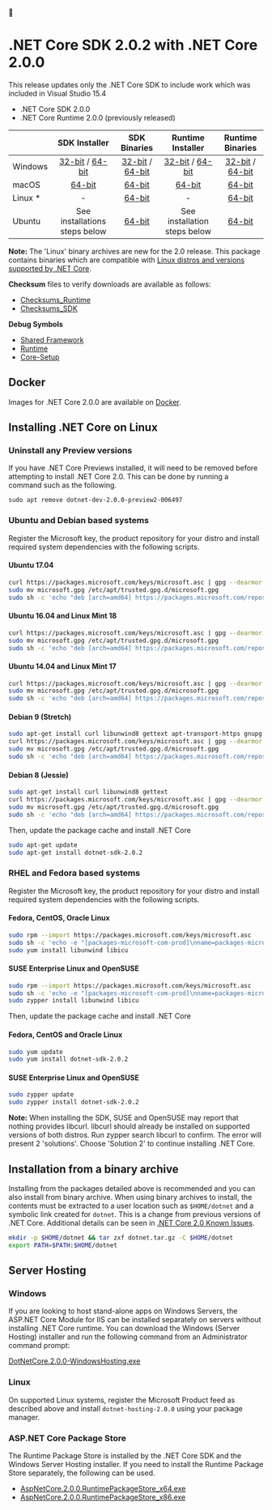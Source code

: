 
# .NET Core SDK 2.0.2 with .NET Core 2.0.0

This release updates only the .NET Core SDK to include work which was included in Visual Studio 15.4

* .NET Core SDK 2.0.0
* .NET Core Runtime 2.0.0 (previously released)

|                         | SDK Installer                                        | SDK Binaries                                        | Runtime Installer | Runtime Binaries |
| ----------------------- | :----------------------------------------------: | :----------------------------------------------:| :--: | :--: |
| Windows                 | [32-bit](https://download.microsoft.com/download/7/3/A/73A3E4DC-F019-47D1-9951-0453676E059B/dotnet-sdk-2.0.2-win-x86.exe) / [64-bit](https://download.microsoft.com/download/7/3/A/73A3E4DC-F019-47D1-9951-0453676E059B/dotnet-sdk-2.0.2-win-x64.exe)  | [32-bit](https://download.microsoft.com/download/7/3/A/73A3E4DC-F019-47D1-9951-0453676E059B/dotnet-sdk-2.0.2-win-x86.zip) / [64-bit](https://download.microsoft.com/download/7/3/A/73A3E4DC-F019-47D1-9951-0453676E059B/dotnet-sdk-2.0.2-win-x64.zip) | [32-bit](https://download.microsoft.com/download/5/6/B/56BFEF92-9045-4414-970C-AB31E0FC07EC/dotnet-runtime-2.0.0-win-x86.exe) / [64-bit](https://download.microsoft.com/download/5/6/B/56BFEF92-9045-4414-970C-AB31E0FC07EC/dotnet-runtime-2.0.0-win-x64.exe) | [32-bit](https://download.microsoft.com/download/5/F/0/5F0362BD-7D0A-4A9D-9BF9-022C6B15B04D/dotnet-runtime-2.0.0-win-x86.zip) / [64-bit](https://download.microsoft.com/download/5/F/0/5F0362BD-7D0A-4A9D-9BF9-022C6B15B04D/dotnet-runtime-2.0.0-win-x64.zip) |
| macOS                   | [64-bit](https://download.microsoft.com/download/7/3/A/73A3E4DC-F019-47D1-9951-0453676E059B/dotnet-sdk-2.0.2-osx-x64.pkg)  | [64-bit](https://download.microsoft.com/download/7/3/A/73A3E4DC-F019-47D1-9951-0453676E059B/dotnet-sdk-2.0.2-osx-x64.tar.gz)                          | [64-bit](https://download.microsoft.com/download/5/6/B/56BFEF92-9045-4414-970C-AB31E0FC07EC/dotnet-runtime-2.0.0-osx-x64.pkg) | [64-bit](https://download.microsoft.com/download/5/F/0/5F0362BD-7D0A-4A9D-9BF9-022C6B15B04D/dotnet-runtime-2.0.0-osx-x64.tar.gz) |
| Linux *                 | -                                                         | [64-bit](https://download.microsoft.com/download/7/3/A/73A3E4DC-F019-47D1-9951-0453676E059B/dotnet-sdk-2.0.2-linux-x64.tar.gz)                          | - | [64-bit](https://download.microsoft.com/download/5/F/0/5F0362BD-7D0A-4A9D-9BF9-022C6B15B04D/dotnet-runtime-2.0.0-linux-x64.tar.gz) |
| Ubuntu                  | See installations steps below | [64-bit](https://download.microsoft.com/download/7/3/A/73A3E4DC-F019-47D1-9951-0453676E059B/dotnet-sdk-2.0.2-linux-x64.tar.gz)                          | See installation steps below | [64-bit](https://download.microsoft.com/download/5/F/0/5F0362BD-7D0A-4A9D-9BF9-022C6B15B04D/dotnet-runtime-2.0.0-linux-x64.tar.gz) |

**Note:** The 'Linux' binary archives are new for the 2.0 release. This package contains binaries which are compatible with [Linux distros and versions supported by .NET Core](https://github.com/dotnet/core/blob/master/release-notes/2.0/2.0-supported-os.md).

**Checksum** files to verify downloads are available as follows:
* [Checksums_Runtime](https://dotnetcli.blob.core.windows.net/dotnet/checksums/2.0.0-runtime-sha.txt)
* [Checksums_SDK](https://dotnetcli.blob.core.windows.net/dotnet/checksums/2.0.2-sdk-sha.txt)

**Debug Symbols**
* [Shared Framework](https://download.microsoft.com/download/D/E/B/DEB55D32-4CC3-46B0-A241-1A5BF2BB533C/corefx-2.0-symbols.zip)
* [Runtime](https://download.microsoft.com/download/D/E/B/DEB55D32-4CC3-46B0-A241-1A5BF2BB533C/coreclr-2.0-symbols.zip)
* [Core-Setup](https://download.microsoft.com/download/D/E/B/DEB55D32-4CC3-46B0-A241-1A5BF2BB533C/core-setup-2.0-symbols.zip)

## Docker

Images for .NET Core 2.0.0 are available on [Docker](https://hub.docker.com/r/microsoft/dotnet/).

## Installing .NET Core on Linux

### Uninstall any Preview versions

If you have .NET Core Previews installed, it will need to be removed before attempting to install .NET Core 2.0. This can be done by running a command such as the following.

`sudo apt remove dotnet-dev-2.0.0-preview2-006497`

### Ubuntu and Debian based systems

Register the Microsoft key, the product repository for your distro and install required system dependencies with the following scripts.

#### Ubuntu 17.04

```bash
curl https://packages.microsoft.com/keys/microsoft.asc | gpg --dearmor > microsoft.gpg
sudo mv microsoft.gpg /etc/apt/trusted.gpg.d/microsoft.gpg
sudo sh -c 'echo "deb [arch=amd64] https://packages.microsoft.com/repos/microsoft-ubuntu-zesty-prod zesty main" > /etc/apt/sources.list.d/dotnetdev.list'
```

#### Ubuntu 16.04 and Linux Mint 18

```bash
curl https://packages.microsoft.com/keys/microsoft.asc | gpg --dearmor > microsoft.gpg
sudo mv microsoft.gpg /etc/apt/trusted.gpg.d/microsoft.gpg
sudo sh -c 'echo "deb [arch=amd64] https://packages.microsoft.com/repos/microsoft-ubuntu-xenial-prod xenial main" > /etc/apt/sources.list.d/dotnetdev.list'
```

#### Ubuntu 14.04 and Linux Mint 17

```bash
curl https://packages.microsoft.com/keys/microsoft.asc | gpg --dearmor > microsoft.gpg
sudo mv microsoft.gpg /etc/apt/trusted.gpg.d/microsoft.gpg
sudo sh -c 'echo "deb [arch=amd64] https://packages.microsoft.com/repos/microsoft-ubuntu-trusty-prod trusty main" > /etc/apt/sources.list.d/dotnetdev.list'
```

#### Debian 9 (Stretch)

```bash
sudo apt-get install curl libunwind8 gettext apt-transport-https gnupg
curl https://packages.microsoft.com/keys/microsoft.asc | gpg --dearmor > microsoft.gpg
sudo mv microsoft.gpg /etc/apt/trusted.gpg.d/microsoft.gpg
sudo sh -c 'echo "deb [arch=amd64] https://packages.microsoft.com/repos/microsoft-debian-stretch-prod stretch main" > /etc/apt/sources.list.d/dotnetdev.list'
```

#### Debian 8 (Jessie)

```bash
sudo apt-get install curl libunwind8 gettext
curl https://packages.microsoft.com/keys/microsoft.asc | gpg --dearmor > microsoft.gpg
sudo mv microsoft.gpg /etc/apt/trusted.gpg.d/microsoft.gpg
sudo sh -c 'echo "deb [arch=amd64] https://packages.microsoft.com/repos/microsoft-debian-jessie-prod jessie main" > /etc/apt/sources.list.d/dotnetdev.list'
```

Then, update the package cache and install .NET Core

```bash
sudo apt-get update
sudo apt-get install dotnet-sdk-2.0.2
```

### RHEL and Fedora based systems

Register the Microsoft key, the product repository for your distro and install required system dependencies with the following scripts.

#### Fedora, CentOS, Oracle Linux

```bash
sudo rpm --import https://packages.microsoft.com/keys/microsoft.asc
sudo sh -c 'echo -e "[packages-microsoft-com-prod]\nname=packages-microsoft-com-prod \nbaseurl=https://packages.microsoft.com/yumrepos/microsoft-rhel7.3-prod\nenabled=1\ngpgcheck=1\ngpgkey=https://packages.microsoft.com/keys/microsoft.asc" > /etc/yum.repos.d/dotnetdev.repo'
sudo yum install libunwind libicu
```

#### SUSE Enterprise Linux and OpenSUSE

```bash
sudo rpm --import https://packages.microsoft.com/keys/microsoft.asc
sudo sh -c 'echo -e "[packages-microsoft-com-prod]\nname=packages-microsoft-com-prod \nbaseurl=https://packages.microsoft.com/yumrepos/microsoft-rhel7.3-prod\nenabled=1\ngpgcheck=1\ngpgkey=https://packages.microsoft.com/keys/microsoft.asc" > /etc/zypp/repos.d/dotnetdev.repo'
sudo zypper install libunwind libicu
```

Then, update the package cache and install .NET Core

#### Fedora, CentOS and Oracle Linux

```bash
sudo yum update
sudo yum install dotnet-sdk-2.0.2
```

#### SUSE Enterprise Linux and OpenSUSE

```bash
sudo zypper update
sudo zypper install dotnet-sdk-2.0.2
```

**Note:** When installing the SDK, SUSE and OpenSUSE may report that nothing provides libcurl. libcurl should already be installed on supported versions of both distros. Run zypper search libcurl to confirm. The error will present 2 'solutions'. Choose 'Solution 2' to continue installing .NET Core.

## Installation from a binary archive

Installing from the packages detailed above is recommended and you can also install from binary archive. When using binary archives to install, the contents must be extracted to a user location such as `$HOME/dotnet` and a symbolic link created for `dotnet`. This is a change from previous versions of .NET Core. Additional details can be seen in [.NET Core 2.0 Known Issues](https://github.com/dotnet/core/blob/master/release-notes/2.0/2.0.0-known-issues.md).

```bash
mkdir -p $HOME/dotnet && tar zxf dotnet.tar.gz -C $HOME/dotnet
export PATH=$PATH:$HOME/dotnet
```

## Server Hosting

### Windows
If you are looking to host stand-alone apps on Windows Servers, the ASP.NET Core Module for IIS can be installed separately on servers without installing .NET Core runtime. You can download the Windows (Server Hosting) installer and run the following command from an Administrator command prompt:

[DotNetCore.2.0.0-WindowsHosting.exe](https://download.microsoft.com/download/B/1/D/B1D7D5BF-3920-47AA-94BD-7A6E48822F18/DotNetCore.2.0.0-WindowsHosting.exe)

### Linux

On supported Linux systems, register the Microsoft Product feed as described above and install `dotnet-hosting-2.0.0` using your package manager. 

### ASP.NET Core Package Store

The Runtime Package Store is installed by the .NET Core SDK and the Windows Server Hosting installer. If you need to install the Runtime Package Store separately, the following can be used.

* [AspNetCore.2.0.0.RuntimePackageStore_x64.exe](https://download.microsoft.com/download/B/1/D/B1D7D5BF-3920-47AA-94BD-7A6E48822F18/AspNetCore.2.0.0.RuntimePackageStore_x64.exe)
* [AspNetCore.2.0.0.RuntimePackageStore_x86.exe](https://download.microsoft.com/download/B/1/D/B1D7D5BF-3920-47AA-94BD-7A6E48822F18/AspNetCore.2.0.0.RuntimePackageStore_x86.exe)